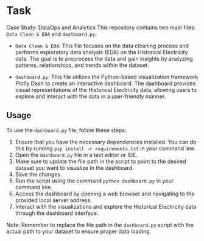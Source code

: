 # Task
Case Study: DataOps and Analytics 
This repository contains two main files: `Data Clean & EDA` and `dashboard.py`. 

- `Data Clean & EDA`: This file focuses on the data cleaning process and performs exploratory data analysis (EDA) on the Historical Electricity data. The goal is to preprocess the data and gain insights by analyzing patterns, relationships, and trends within the dataset.

- `dashboard.py`: This file utilizes the Python-based visualization framework Plotly Dash to create an interactive dashboard. The dashboard provides visual representations of the Historical Electricity data, allowing users to explore and interact with the data in a user-friendly manner.

## Usage
To use the `dashboard.py` file, follow these steps:
1. Ensure that you have the necessary dependencies installed. You can do this by running `pip install -r requirements.txt` in your command line.
2. Open the `dashboard.py` file in a text editor or IDE.
3. Make sure to update the file path in the script to point to the desired dataset you want to visualize in the dashboard.
4. Save the changes.
5. Run the script using the command `python dashboard.py` in your command line.
6. Access the dashboard by opening a web browser and navigating to the provided local server address.
7. Interact with the visualizations and explore the Historical Electricity data through the dashboard interface.

Note: Remember to replace the file path in the `dashboard.py` script with the actual path to your dataset to ensure proper data loading.

